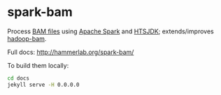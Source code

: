 # spark-bam

Process [BAM files][SAM spec] using [Apache Spark] and [HTSJDK]; extends/improves [hadoop-bam].

Full docs: http://hammerlab.org/spark-bam/

To build them locally:

```bash
cd docs
jekyll serve -H 0.0.0.0
```

[Apache Spark]: https://spark.apache.org/
[SAM spec]: http://samtools.github.io/hts-specs/SAMv1.pdf
[hadoop-bam]: https://github.com/HadoopGenomics/Hadoop-BAM
[HTSJDK]: https://github.com/samtools/htsjdk
